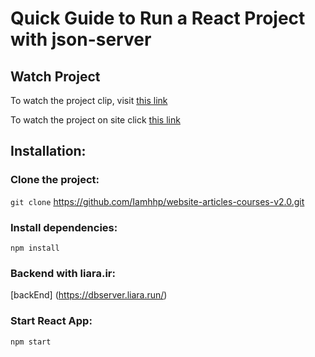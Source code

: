# Quick Guide to Run a React Project with json-server

## Watch Project

To watch the project clip, visit [this link](https://www.aparat.com/Software_hp)

To watch the project on site click [this link](https://iamhhp.github.io/website-articles-courses-v2.0/)

## Installation:

### Clone the project:

`git clone` https://github.com/Iamhhp/website-articles-courses-v2.0.git

### Install dependencies:

`npm install`

### Backend with liara.ir:

[backEnd] (https://dbserver.liara.run/)

### Start React App:

`npm start`
